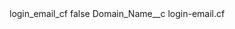 <?xml version="1.0" encoding="UTF-8"?>
<CustomMetadata xmlns="http://soap.sforce.com/2006/04/metadata" xmlns:xsi="http://www.w3.org/2001/XMLSchema-instance" xmlns:xsd="http://www.w3.org/2001/XMLSchema">
    <label>login_email_cf</label>
    <protected>false</protected>
    <values>
        <field>Domain_Name__c</field>
        <value xsi:type="xsd:string">login-email.cf</value>
    </values>
</CustomMetadata>
